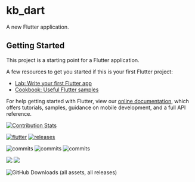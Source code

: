 # kb_dart

A new Flutter application.

## Getting Started

This project is a starting point for a Flutter application.

A few resources to get you started if this is your first Flutter project:

- [Lab: Write your first Flutter app](https://flutter.dev/docs/get-started/codelab)
- [Cookbook: Useful Flutter samples](https://flutter.dev/docs/cookbook)

For help getting started with Flutter, view our
[online documentation](https://flutter.dev/docs), which offers tutorials,
samples, guidance on mobile development, and a full API reference.

[![Contribution Stats](https://github-contribution-stats.vercel.app/api/?username=dreamerminsk)](https://github.com/dreamerminsk/github-contribution-stats/)

[![flutter](https://github.com/dreamerminsk/kb-dart/actions/workflows/flutter.yml/badge.svg)](https://github.com/dreamerminsk/kb-dart/actions/workflows/flutter.yml)
[![releases](https://github.com/dreamerminsk/kb-dart/actions/workflows/releases.yml/badge.svg)](https://github.com/dreamerminsk/kb-dart/actions/workflows/releases.yml)

![commits](https://img.shields.io/github/commit-activity/y/dreamerminsk/kb-dart)
![commits](https://img.shields.io/github/commit-activity/m/dreamerminsk/kb-dart)
![commits](https://img.shields.io/github/commit-activity/w/dreamerminsk/kb-dart)

![](https://img.shields.io/github/languages/code-size/dreamerminsk/kb-dart)
![](https://img.shields.io/github/repo-size/dreamerminsk/kb-dart)

![GitHub Downloads (all assets, all releases)](https://img.shields.io/github/downloads/dreamerminsk/kb-dart/total?style=plastic&label=total%20downloads)


